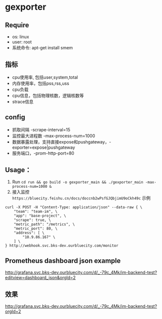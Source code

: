 # gexporter

## Require
* os: linux
* user: root
* 系统命令: apt-get install smem

## 指标
*  cpu使用率, 包括user,system,total
*  内存使用率，包括pss,rss,uss
*  cpu负载
*  cpu信息，包括物理核数，逻辑核数等
*  strace信息

## config
*  抓取间隔 -scrape-interval=15
*  监控最大进程数 -max-process-num=1000
*  数据暴露处理，支持直接expose和pushgateway，-exporter=expose|pushgateway
*  服务端口，-prom-http-port=80

## Usage：
1. Run 
`cd run && go build -o gexporter_main && ./gexporter_main -max-process-num=1000 &`
2. 接入监控
`https://bluecity.feishu.cn/docs/doccnb2wPsfGJQbjimU9oCkh49c`
示例
```
curl -X POST -H "Content-Type: application/json" --data-raw { \
    "team": "team-im", \
    "app": "base-project", \ 
    "scrape": true, \      
    "metric_path": "/metrics", \
    "metric_port": 80, \
    "address": [ \
        "10.9.86.167" \
    ] \
} http://webhook.svc.bks-dev.ourbluecity.com/monitor 
```


## Prometheus dashboard json example 
http://grafana.svc.bks-dev.ourbluecity.com/d/_-79c_4Mk/im-backend-test?editview=dashboard_json&orgId=2

## 效果
http://grafana.svc.bks-dev.ourbluecity.com/d/_-79c_4Mk/im-backend-test?orgId=2
